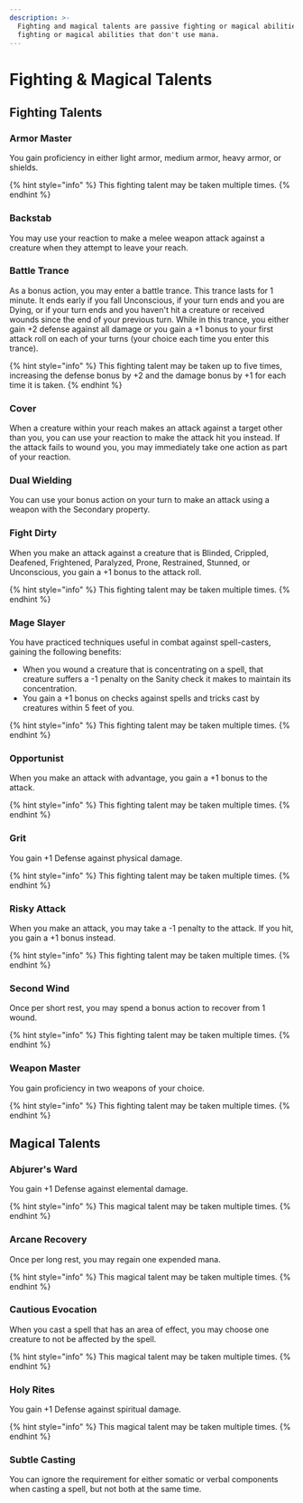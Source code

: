 ```yaml
---
description: >-
  Fighting and magical talents are passive fighting or magical abilities, or
  fighting or magical abilities that don't use mana.
---
```


# Fighting & Magical Talents

## Fighting Talents

### Armor Master

You gain proficiency in either light armor, medium armor, heavy armor, or shields.

{% hint style="info" %}
This fighting talent may be taken multiple times.
{% endhint %}

### Backstab

You may use your reaction to make a melee weapon attack against a creature when they attempt to leave your reach.

### Battle Trance

As a bonus action, you may enter a battle trance. This trance lasts for 1 minute. It ends early if you fall Unconscious, if your turn ends and you are Dying, or if your turn ends and you haven't hit a creature or received wounds since the end of your previous turn. While in this trance, you either gain +2 defense against all damage or you gain a +1 bonus to your first attack roll on each of your turns \(your choice each time you enter this trance\).

{% hint style="info" %}
This fighting talent may be taken up to five times, increasing the defense bonus by +2 and the damage bonus by +1 for each time it is taken.
{% endhint %}

### Cover

When a creature within your reach makes an attack against a target other than you, you can use your reaction to make the attack hit you instead. If the attack fails to wound you, you may immediately take one action as part of your reaction.

### Dual Wielding

You can use your bonus action on your turn to make an attack using a weapon with the Secondary property.

### Fight Dirty

When you make an attack against a creature that is Blinded, Crippled, Deafened, Frightened, Paralyzed, Prone, Restrained, Stunned, or Unconscious, you gain a +1 bonus to the attack roll.

{% hint style="info" %}
This fighting talent may be taken multiple times.
{% endhint %}

### Mage Slayer

You have practiced techniques useful in combat against spell-casters, gaining the following benefits:

* When you wound a creature that is concentrating on a spell, that creature suffers a -1 penalty on the Sanity check it makes to maintain its concentration.
* You gain a +1 bonus on checks against spells and tricks cast by creatures within 5 feet of you.

{% hint style="info" %}
This fighting talent may be taken multiple times.
{% endhint %}

### Opportunist

When you make an attack with advantage, you gain a +1 bonus to the attack.

{% hint style="info" %}
This fighting talent may be taken multiple times.
{% endhint %}

### Grit

You gain +1 Defense against physical damage.

{% hint style="info" %}
This fighting talent may be taken multiple times.
{% endhint %}

### Risky Attack

When you make an attack, you may take a -1 penalty to the attack. If you hit, you gain a +1 bonus instead.

{% hint style="info" %}
This fighting talent may be taken multiple times.
{% endhint %}

### Second Wind

Once per short rest, you may spend a bonus action to recover from 1 wound.

{% hint style="info" %}
This fighting talent may be taken multiple times.
{% endhint %}

### Weapon Master

You gain proficiency in two weapons of your choice.

{% hint style="info" %}
This fighting talent may be taken multiple times.
{% endhint %}

## Magical Talents

### Abjurer's Ward

You gain +1 Defense against elemental damage.

{% hint style="info" %}
This magical talent may be taken multiple times.
{% endhint %}

### Arcane Recovery

Once per long rest, you may regain one expended mana.

{% hint style="info" %}
This magical talent may be taken multiple times.
{% endhint %}

### Cautious Evocation

When you cast a spell that has an area of effect, you may choose one creature to not be affected by the spell.

{% hint style="info" %}
This magical talent may be taken multiple times.
{% endhint %}

### Holy Rites

You gain +1 Defense against spiritual damage.

{% hint style="info" %}
This magical talent may be taken multiple times.
{% endhint %}

### Subtle Casting

You can ignore the requirement for either somatic or verbal components when casting a spell, but not both at the same time.

